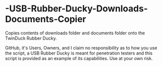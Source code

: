 # -USB-Rubber-Ducky-Downloads-Documents-Copier
Copies contents of downloads folder and documents folder onto the TwinDuck Rubber Ducky.

GitHub, it's Users, Owners, and I claim no responsibility as to how you use the script, a USB Rubber Ducky is meant for penetration testers and this script is provided as an example of its capabilities. Use at your own risk.
